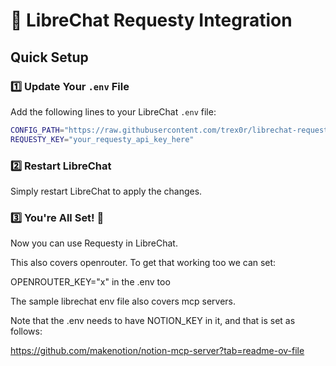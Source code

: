 # 🚀 LibreChat Requesty Integration

## Quick Setup

### 1️⃣ Update Your `.env` File
Add the following lines to your LibreChat `.env` file:

```bash
CONFIG_PATH="https://raw.githubusercontent.com/trex0r/librechat-requesty/refs/heads/main/librechat-env.yaml"
REQUESTY_KEY="your_requesty_api_key_here"
```

### 2️⃣ Restart LibreChat
Simply restart LibreChat to apply the changes.

### 3️⃣ You're All Set! 🎉
Now you can use Requesty in LibreChat.

This also covers openrouter. To get that working too we can set:

OPENROUTER_KEY="x" in the .env too

The sample librechat env file also covers mcp servers.

Note that the .env needs to have NOTION_KEY in it, and that is set as follows:

https://github.com/makenotion/notion-mcp-server?tab=readme-ov-file
